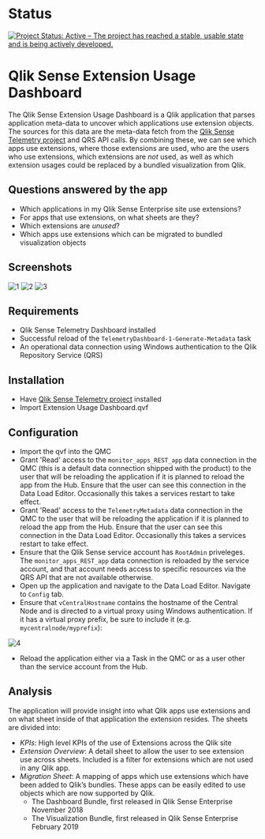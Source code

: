 # Status

[![Project Status: Active – The project has reached a stable, usable state and is being actively developed.](https://www.repostatus.org/badges/latest/active.svg)](https://www.repostatus.org/#active)

# Qlik Sense Extension Usage Dashboard

The Qlik Sense Extension Usage Dashboard is a Qlik application that parses application meta-data to uncover which applications use extension objects. The sources for this data are the meta-data fetch from the [Qlik Sense Telemetry project](https://github.com/eapowertools/qs-telemetry-dashboard) and QRS API calls. By combining these, we can see which apps use extensions, where those extensions are used, who are the users who use extensions, which extensions are _not_ used, as well as which extension usages could be replaced by a bundled visualization from Qlik.

## Questions answered by the app

* Which applications in my Qlik Sense Enterprise site use extensions?
* For apps that use extensions, on what sheets are they?
* Which extensions are _unused_? 
* Which apps use extensions which can be migrated to bundled visualization objects

## Screenshots

![1](../assets/qs-extension-usage-1.png)
![2](../assets/qs-extension-usage-2.png)
![3](../assets/qs-extension-usage-3.png)

## Requirements

* Qlik Sense Telemetry Dashboard installed
* Successful reload of the `TelemetryDashboard-1-Generate-Metadata` task
* An operational data connection using Windows authentication to the Qlik Repository Service (QRS)

## Installation

* Have [Qlik Sense Telemetry project](https://github.com/eapowertools/qs-telemetry-dashboard) installed
* Import Extension Usage Dashboard.qvf

## Configuration

* Import the qvf into the QMC
* Grant 'Read' access to the `monitor_apps_REST_app` data connection in the QMC (this is a default data connection shipped with the product) to the user that will be reloading the application if it is planned to reload the app from the Hub. Ensure that the user can see this connection in the Data Load Editor. Occasionally this takes a services restart to take effect.
* Grant 'Read' access to the `TelemetryMetadata` data connection in the QMC to the user that will be reloading the application if it is planned to reload the app from the Hub. Ensure that the user can see this connection in the Data Load Editor. Occasionally this takes a services restart to take effect.
* Ensure that the Qlik Sense service account has `RootAdmin` priveleges. The `monitor_apps_REST_app` data connection is reloaded by the service account, and that account needs access to specific resources via the QRS API that are not available otherwise.
* Open up the application and navigate to the Data Load Editor. Navigate to `Config` tab.
* Ensure that `vCentralHostname` contains the hostname of the Central Node and is directed to a virtual proxy using Windows authentication. If it has a virtual proxy prefix, be sure to include it (e.g. `mycentralnode/myprefix`):

![4](../assets/qs-extension-usage-data_load_editor.png)

* Reload the application either via a Task in the QMC or as a user other than the service account from the Hub.

## Analysis

The application will provide insight into what Qlik apps use extensions and on what sheet inside of that application the extension resides. The sheets are divided into:
* *KPIs*: High level KPIs of the use of Extensions across the Qlik site
* *Extension Overview*: A detail sheet to allow the user to see extension use across sheets. Included is a filter for extensions which are not used in any Qlik app.
* *Migration Sheet*: A mapping of apps which use extensions which have been added to Qlik’s bundles. These apps can be easily edited to use objects which are now supported by Qlik.
  * The Dashboard Bundle, first released in Qlik Sense Enterprise November 2018
  * The Visualization Bundle, first released in Qlik Sense Enterprise February 2019